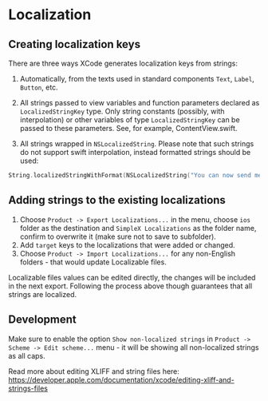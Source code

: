 # Localization

## Creating localization keys

There are three ways XCode generates localization keys from strings:

1. Automatically, from the texts used in standard components `Text`, `Label`, `Button`, etc.

2. All strings passed to view variables and function parameters declared as `LocalizedStringKey` type. Only string constants (possibly, with interpolation) or other variables of type `LocalizedStringKey` can be passed to these parameters. See, for example, ContentView.swift.

3. All strings wrapped in `NSLocalizedString`. Please note that such strings do not support swift interpolation, instead formatted strings should be used:

```swift
String.localizedStringWithFormat(NSLocalizedString("You can now send messages to %@", comment: "notification body")
```

## Adding strings to the existing localizations

1. Choose `Product -> Export Localizations...` in the menu, choose `ios` folder as the destination and `SimpleX Localizations` as the folder name, confirm to overwrite it (make sure not to save to subfolder).
2. Add `target` keys to the localizations that were added or changed.
3. Choose `Product -> Import Localizations...` for any non-English folders - that would update Localizable files.

Localizable files values can be edited directly, the changes will be included in the next export. Following the process above though guarantees that all strings are localized.

## Development

Make sure to enable the option `Show non-localized strings` in `Product -> Scheme -> Edit scheme...` menu - it will be showing all non-localized strings as all caps.

Read more about editing XLIFF and string files here: https://developer.apple.com/documentation/xcode/editing-xliff-and-strings-files
